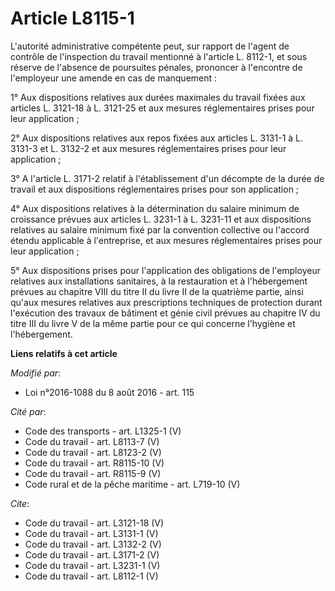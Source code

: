 # Article L8115-1

L'autorité administrative compétente peut, sur rapport de l'agent de contrôle de l'inspection du travail mentionné à
l'article L. 8112-1, et sous réserve de l'absence de poursuites pénales, prononcer à l'encontre de l'employeur une amende en
cas de manquement : 

1° Aux dispositions relatives aux durées maximales du travail fixées aux articles L. 3121-18 à L. 3121-25 et aux mesures
réglementaires prises pour leur application ; 

2° Aux dispositions relatives aux repos fixées aux articles L. 3131-1 à L. 3131-3 et L. 3132-2 et aux mesures réglementaires
prises pour leur application ; 

3° A l'article L. 3171-2 relatif à l'établissement d'un décompte de la durée de travail et aux dispositions réglementaires
prises pour son application ; 

4° Aux dispositions relatives à la détermination du salaire minimum de croissance prévues aux articles L. 3231-1 à L. 3231-11
et aux dispositions relatives au salaire minimum fixé par la convention collective ou l'accord étendu applicable à
l'entreprise, et aux mesures réglementaires prises pour leur application ; 

5° Aux dispositions prises pour l'application des obligations de l'employeur relatives aux installations sanitaires, à la
restauration et à l'hébergement prévues au chapitre VIII du titre II du livre II de la quatrième partie, ainsi qu'aux mesures
relatives aux prescriptions techniques de protection durant l'exécution des travaux de bâtiment et génie civil prévues au
chapitre IV du titre III du livre V de la même partie pour ce qui concerne l'hygiène et l'hébergement.

**Liens relatifs à cet article**

_Modifié par_:

  - Loi n°2016-1088 du 8 août 2016 - art. 115

_Cité par_:

  - Code des transports - art. L1325-1 (V)
  - Code du travail - art. L8113-7 (V)
  - Code du travail - art. L8123-2 (V)
  - Code du travail - art. R8115-10 (V)
  - Code du travail - art. R8115-9 (V)
  - Code rural et de la pêche maritime - art. L719-10 (V)

_Cite_:

  - Code du travail - art. L3121-18 (V)
  - Code du travail - art. L3131-1 (V)
  - Code du travail - art. L3132-2 (V)
  - Code du travail - art. L3171-2 (V)
  - Code du travail - art. L3231-1 (V)
  - Code du travail - art. L8112-1 (V)
